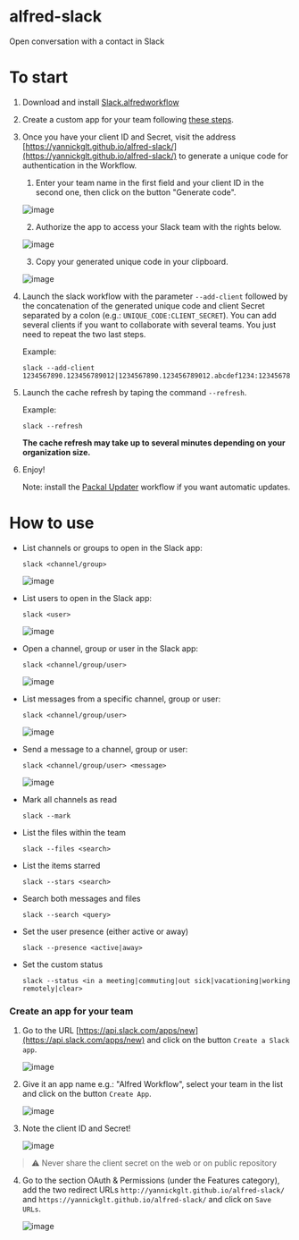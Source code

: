 alfred-slack
============


Open conversation with a contact in Slack

# To start
1. Download and install [Slack.alfredworkflow](https://github.com/packal/repository/raw/master/com.yannickglt.alfred2.slack/slack.alfredworkflow)
2. Create a custom app for your team following [these steps](#create-an-app-for-your-team).
3. Once you have your client ID and Secret, visit the address [https://yannickglt.github.io/alfred-slack/](https://yannickglt.github.io/alfred-slack/) to generate a unique code for authentication in the Workflow.
  
    1. Enter your team name in the first field and your client ID in the second one, then click on the button "Generate code".
      
      ![image](https://user-images.githubusercontent.com/1006426/46915167-2494ff80-cfa8-11e8-81cd-25ff613cfdf4.png)
    
    2. Authorize the app to access your Slack team with the rights below. 
      
      ![image](https://user-images.githubusercontent.com/1006426/46915174-38d8fc80-cfa8-11e8-8aae-9b3da44db2c2.png)
    
    3. Copy your generated unique code in your clipboard.
      
      ![image](https://user-images.githubusercontent.com/1006426/46915183-50b08080-cfa8-11e8-9a70-12fe531185e0.png)
      
4. Launch the slack workflow with the parameter `--add-client` followed by the concatenation of the generated unique code and client Secret separated by a colon (e.g.: `UNIQUE_CODE:CLIENT_SECRET`).
You can add several clients if you want to collaborate with several teams. You just need to repeat the two last steps.
  
    Example: 
    ```
    slack --add-client 1234567890.123456789012|1234567890.123456789012.abcdef1234:1234567890abcdef1234567890abcdef
    ```
5. Launch the cache refresh by taping the command `--refresh`.

    Example:
    ```
    slack --refresh
    ```
    **The cache refresh may take up to several minutes depending on your organization size.**
  
6. Enjoy!

   Note: install the [Packal Updater](http://www.packal.org/workflow/packal-updater) workflow if you want automatic updates.

# How to use
- List channels or groups to open in the Slack app:

  ```
  slack <channel/group>
  ```
  ![image](https://cloud.githubusercontent.com/assets/1006426/10527597/a4c81c44-7391-11e5-9009-625d1e6957f1.png)


- List users to open in the Slack app:

  ```
  slack <user>
  ```
  ![image](https://cloud.githubusercontent.com/assets/1006426/10527601/aa77ab3c-7391-11e5-9e04-1b937ef35206.png)

- Open a channel, group or user in the Slack app:

  ```
  slack <channel/group/user>
  ```
  ![image](https://user-images.githubusercontent.com/1006426/29512380-5298e878-8662-11e7-9968-1ae765d4d75c.gif)

- List messages from a specific channel, group or user:

  ```
  slack <channel/group/user>
  ```
  ![image](https://cloud.githubusercontent.com/assets/1006426/10527030/918dd7f2-738e-11e5-9ea1-4bf74a0dd9cb.png)

- Send a message to a channel, group or user:

  ```
  slack <channel/group/user> <message>
  ```
  ![image](https://cloud.githubusercontent.com/assets/1006426/10527561/6966d26c-7391-11e5-8907-ee2999e3ef36.png)

- Mark all channels as read

  ```
  slack --mark
  ```

- List the files within the team

  ```
  slack --files <search>
  ```

- List the items starred

  ```
  slack --stars <search>
  ```

- Search both messages and files
  
  ```
  slack --search <query>
  ```

- Set the user presence (either active or away)

  ```
  slack --presence <active|away>
  ```

- Set the custom status

  ```
  slack --status <in a meeting|commuting|out sick|vacationing|working remotely|clear>
  ```

### Create an app for your team
1. Go to the URL [https://api.slack.com/apps/new](https://api.slack.com/apps/new) and click on the button `Create a Slack app`.

    ![image](https://cloud.githubusercontent.com/assets/1006426/25681953/9067e094-3056-11e7-9f8d-4ea2b0627eff.png)

2. Give it an app name e.g.: "Alfred Workflow", select your team in the list and click on the button `Create App`.

    ![image](https://cloud.githubusercontent.com/assets/1006426/25682019/d5db3450-3056-11e7-8f24-470463ce6dd5.png)

3. Note the client ID and Secret!

    ![image](https://cloud.githubusercontent.com/assets/1006426/25771653/e8aba62a-3257-11e7-88e0-050723b7058e.png)

> :warning: Never share the client secret on the web or on public repository

4. Go to the section OAuth & Permissions (under the Features category), add the two redirect URLs `http://yannickglt.github.io/alfred-slack/` and `https://yannickglt.github.io/alfred-slack/` and click on `Save URLs`.

    ![image](https://user-images.githubusercontent.com/1006426/29512021-5b623578-8661-11e7-96b4-6650e735b4f4.png)
